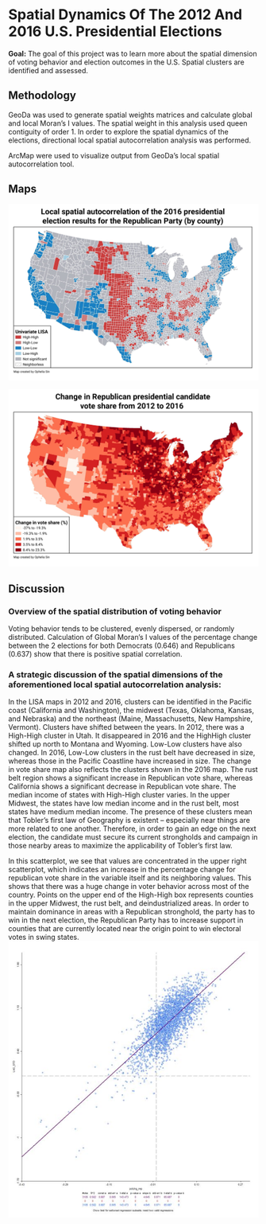 # Spatial Dynamics Of The 2012 And 2016 U.S. Presidential Elections
**Goal:** The goal of this project was to learn more about the spatial dimension of voting behavior and election outcomes in the U.S. Spatial clusters are identified and assessed. 

## Methodology
GeoDa was used to generate spatial weights matrices and calculate global and local Moran’s I values. The spatial weight in this analysis used queen contiguity of order 1. In order to explore the spatial dynamics of the elections, directional local spatial autocorrelation analysis was performed. 

ArcMap were used to visualize output from GeoDa’s local spatial autocorrelation tool. 

## Maps

![Local Spatial Autocorrelation Map](/images/project-pages/spatial-dynamics/LISA-1.jpg)

![Change in Vote Share Map](/images/project-pages/spatial-dynamics/Change-in-vote-share.jpg)


## Discussion
### Overview of the spatial distribution of voting behavior
Voting behavior tends to be clustered, evenly dispersed, or randomly distributed. Calculation of Global Moran’s I values of the percentage change between the 2 elections for both Democrats (0.646) and Republicans (0.637) show that there is positive spatial correlation.

### A strategic discussion of the spatial dimensions of the aforementioned local spatial autocorrelation analysis:
In the LISA maps in 2012 and 2016, clusters can be identified in the Pacific coast (California and Washington), the midwest (Texas, Oklahoma, Kansas, and Nebraska) and the northeast (Maine, Massachusetts, New Hampshire, Vermont). Clusters have shifted between the years. In 2012, there was a High-High cluster in Utah. It disappeared in 2016 and the HighHigh cluster shifted up north to Montana and Wyoming. Low-Low clusters have also changed. In 2016, Low-Low clusters in the rust belt have decreased in size, whereas those in the Pacific Coastline have increased in size. The change in vote share map also reflects the clusters shown in the 2016 map. The rust belt region shows a significant increase in Republican vote share, whereas California shows a significant decrease in Republican vote share. The median income of states with High-High cluster varies. In the upper Midwest, the states have low median income and in the rust belt, most states have medium median income. The presence of these clusters mean that Tobler’s first law of Geography is existent – especially near things are more related to one another. Therefore, in order to gain an edge on the next election, the candidate must secure its current strongholds and campaign in those nearby areas to maximize the applicability of Tobler’s first law.

In this scatterplot, we see that values are concentrated in the upper right scatterplot, which indicates an increase in the percentage change for republican vote share in the variable itself and its neighboring values. This shows that there was a huge change in voter behavior across most of the country. Points on the upper end of the High-High box represents counties in the upper Midwest, the rust belt, and deindustrialized areas. In order to maintain dominance in areas with a Republican stronghold, the party has to win in the next election, the Republican Party has to increase support in counties that are currently located near the origin point to win electoral votes in swing states.   
![Scatterplot](/images/project-pages/spatial-dynamics/scatterplot.jpg)

